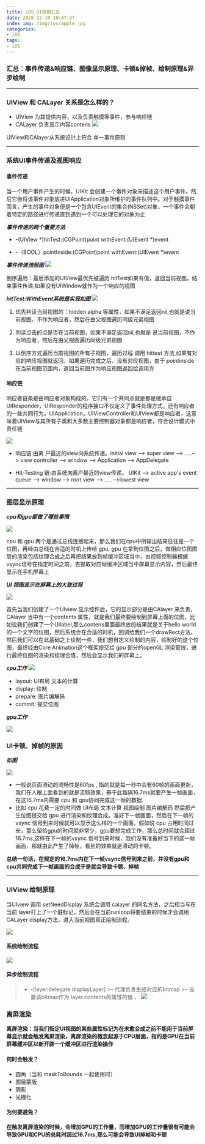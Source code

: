```yaml
---
title: iOS_UI视图汇总
date: 2020-12-10 10:47:27
index_img: /img/ios/apple.jpg
categories:
- iOS
tags:
- iOS
---
```

### 汇总：事件传递&响应链、图像显示原理、卡顿&掉帧、绘制原理&异步绘制

***

### UIView 和 CALayer 关系是怎么样的？
- UIView 为其提供内容，以及负责触摸等事件，参与响应链
- CALayer 负责显示内容contens
![](/img/ios/UI/uiview.png)

UIView和CAlayer从系统设计上符合 单一事件原则

***
### 系统UI事件传递及视图响应

#### 事件传递

当一个用户事件产生的时候，UIKit 会创建一个事件对象来描述这个用户事件。然后它会将该事件对象放进UIApplication对象所维护的事件队列中。对于触摸事件而言，产生的事件对象便是一个包含UIEvent的集合(NSSet)对象，一个事件会朝着特定的路径进行传递直到遇到一个可以处理它的对象为止

***事件传递的两个重要方法***

- -(UIView *)hitTest:(CGPoint)point withEvent:(UIEvent *)event

- -（BOOL）pointInside:(CGPoint)point withEvent:(UIEvent *)event

***事件传递流程图***
![](/img/ios/UI/hitTest.png)

倒序遍历：最后添加的UIView最优先被遍历
hitTest如果有值，返回当前视图，结束事件传递,如果没有UIWindow就作为一个响应的视图

***hitTest:WithEvent系统是实现如图***
![](/img/ios/UI/hitTestEvent.png)

1. 优先判读当前视图的：hidden alpha  等属性，如果不满足返回nil,也就是说当前视图，不作为响应者，然后在由父视图遍历同级兄弟视图

2. 判读点击的点是否在当前视图，如果不满足返回nil,也就是
说当前视图，不作为响应者，然后在由父视图遍历同级兄弟视图

3. 以倒序方式遍历当前视图的所有子视图，遍历过程 调用 hittest 方法,如果有对应的响应视图就返回，如果遍历完成之后，没有对应视图，由于 pointinside 在当前视图范围内，返回当前图作为响应视图返回给调用方

#### 响应链

响应者链条是由响应者对象构成的，它们有一个共同点就是都是继承自UIResponder，UIResponder的程序接口不仅定义了事件处理方式，还有响应者的一些共同行为。UIApplication，UIViewController和UIView都是响应者，这意味着UIView与其所有子类和大多数主要控制器对象都是响应者，符合设计模式中责任链

![](/img/ios/UI/responder.png)

 - 响应链:由离 户最近的view向系统传递。initial view –> super view –> .....–> view controller –> window –> Application –> AppDelegate

 - Hit-Testing 链:由系统向离户最近的view传递。 UIKit –> active app's event queue –> window –> root view –>......–>lowest view 

***

### 图层显示原理


***cpu和gpu都做了哪些事情***

![](/img/ios/UI/imagePrinciple.png)

cpu 和 gpu 两个是通过总线连接起来，那么我们在cpu中所输出结果往往是一个位图，再经由总线在合适的时机上传给 gpu, gpu 在拿到位图之后，做相应位图图层的渲染包括纹理合成之后再把结果放到帧缓冲区域当中，由视频控制器根据vsync信号在指定时间之前，去提取对应帧缓冲区域当中屏幕显示内容，然后最终显示在手机屏幕上

***UI 视图显示在屏幕上的大致过程***

![](/img/ios/UI/iamgePrinciple1.png)

首先当我们创建了一个UIview 显示控件后，它的显示部分是由CAlayer 来负责，CAlayer 当中有一个contents 属性，就是我们最终要绘制到屏幕上面的位图，比如说我们创建了一个UIlabel,那么contens里面最终放的结果就是关于hello world的一个文字的位图，然后系统会在合适的时机，回调给我们一个drawRect方法，然后我们可以在此基础之上绘制一些，我们想自定义绘制的内容，绘制好的这个位图，最终经由Core Animation这个框架提交给 gpu 部分的openGL 渲染管线，进行最终位图的渲染和纹理合成，然后会显示我们的屏幕上。

***cpu工作***
![](/img/ios/UI/cpu.png)

- layout: UI布局 文本的计算  
- display: 绘制  
- prepare: 图片编解码 
- commit: 提交位图

***gpu工作***

![](/img/ios/UI/gpu.png)

### UI卡顿、掉帧的原因

***如图***

![](/img/ios/UI/uikadun.png)

- 一般说页面滑动的流畅性是60fps , 指的就是每一秒中会有60帧的画面更新，我们在人眼上面看到的就是流畅效果，基于此每隔16.7ms就要产生一帧画面，在这16.7ms内需要 cpu 和 gpu协同完成这一帧的数据.
- 比如 cpu 花费一定的时间做 UI布局 文本计算 视图绘制 图片编解码 然后把产生位图提交给 gpu 进行渲染和纹理合成。准好下一帧画面，然后在下一帧的vsync 信号到来时候就可以显示这么样的一个画面。假如说 cpu 占用时间过长，那么留给gpu的时间就非常少，gpu要想完成工作，那么总时间就会超过16.7ms,这样在下一帧的vsync 信号到来时候，我们没有准备好当下的这一帧画面，那就由此产生了掉帧，看到的效果就是滑动的卡顿。


**总结一句话，在规定的16.7ms内在下一帧vsync信号到来之前，并没有gpu和cpu共同完成下一帧画面的合成于是就会导致卡顿、掉帧**

***

### UIView 绘制原理

当UIview 调用 setNeedDisplay 系统会调用 calayer 的同名方法，之后相当与在当前 layer打上了一个脏标记，然后会在当前runloop将要结束的时候才会调用CALayer display方法，进入当前视图真正绘制流程。

![](/img/ios/UI/uiviwedisplay1.png)

#### 系统绘制流程

![](/img/ios/UI/calayerbacking.png)

#### 异步绘制流程
>- -[layer.delegate displayLayer]
    >- 代理负责生成对应的bitmap
    >- 设置该bitmap作为 layer.contents的属性的值
    、
![](/img/ios/UI/displayLayer.png)


### 离屏渲染

**离屏渲染：当我们指定UI视图的某些属性标记为在未愈合成之前不能用于当前屏幕显示就会触发离屏渲染，离屏渲染的概念起源于CPU层面，指的是GPU在当前屏幕缓冲区以新开辟一个缓冲区进行渲染操作**

#### 何时会触发？

- 圆角（当和 maskToBounds 一起使用时）
- 图层蒙版
- 阴影
- 光栅化

#### 为何要避免？

**在触发离屏渲染的时候，会增加GPU的工作量，而增加GPU的工作量很有可能会导致GPU和CPU的总耗时超过16.7ms,那么可能会导致UI掉帧和卡顿**

